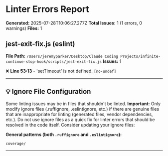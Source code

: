 # Linter Errors Report

**Generated:** 2025-07-28T10:06:27.277Z
**Total Issues:** 1 (1 errors, 0 warnings)
**Files:** 1

## jest-exit-fix.js (eslint)

**File Path:** `/Users/jeremyparker/Desktop/Claude Coding Projects/infinite-continue-stop-hook/scripts/jest-exit-fix.js`
**Issues:** 1

❌ **Line 53:13** - 'setTimeout' is not defined. `[no-undef]`

---

## 💡 Ignore File Configuration

Some linting issues may be in files that shouldn't be linted. **Important:** Only modify ignore files (.ruffignore, .eslintignore, etc.) if there are genuine files that are inappropriate for linting (generated files, vendor dependencies, etc.). Do not use ignore files as a quick fix for linter errors that should be resolved in the code itself. Consider updating your ignore files:

**General patterns (both `.ruffignore` and `.eslintignore`):**
```
coverage/
```

---

